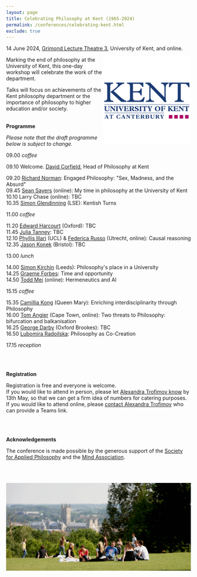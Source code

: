 ```yaml
---
layout: page
title: Celebrating Philosophy at Kent (1965-2024)
permalink: /conferences/celebrating-kent.html
exclude: true
---
```


14 June 2024, [Grimond Lecture Theatre 3][GLT3], University of Kent, and online.

<a href="old-kent-logo.png"><img style="float: right;"  src="old-kent-logo.png" alt="" width="240" height="240" /></a> Marking the end of philosophy at the University of Kent, this one-day workshop will celebrate the work of the department.

Talks will focus on achievements of the Kent philosophy department or the importance of philosophy to higher education and/or society.
<br><br>

**Programme**

*Please note that the draft programme below is subject to change.*

09.00 *coffee*

09.10 Welcome. [David Corfield][DC], Head of Philosophy at Kent

09.20 [Richard Norman][RN]: Engaged Philosophy: "Sex, Madness, and the Absurd"  
09.45 [Sean Sayers][SS] (online): My time in philosophy at the University of Kent  
10.10 Larry Chase (online): TBC  
10.35 [Simon Glendinning][SG] (LSE): Kentish Turns

11.00 *coffee*

11.20 [Edward Harcourt][EH] (Oxford): TBC  
11.45 [Julia Tanney][JT]: TBC  
12.10 [Phyllis Illari][PI] (UCL) & [Federica Russo][FR] (Utrecht, online): Causal reasoning  
12.35 [Jason Konek][JK] (Bristol): TBC

13.00 *lunch*

14.00 [Simon Kirchin][SK] (Leeds): Philosophy's place in a University  
14.25 [Graeme Forbes][GF]: Time and opportunity  
14.50 [Todd Mei][TM] (online): Hermeneutics and AI

15.15 *coffee*

15.35 [Camillia Kong][CK] (Queen Mary): Enriching interdisciplinarity through Philosophy  
16.00 [Tom Angier][TA] (Cape Town, online): Two threats to Philosophy: bifurcation and balkanisation  
16.25 [George Darby][GD] (Oxford Brookes): TBC  
16.50 [Lubomira Radoilska][LR]: Philosophy as Co-Creation 
<!---17.30 [Juergen Landes][JL] (LMU, online)  --->

17.15 *reception*

<br/><br/>

**Registration**

Registration is free and everyone is welcome.  
If you would like to attend in person, please let [Alexandra Trofimov know][eAT] by 13th May, so that we can get a firm idea of numbers for catering purposes.  
If you would like to attend online, please [contact Alexandra Trofimov][eAT] who can provide a Teams link.

<br/><br/>

**Acknowledgements**

The conference is made possible by the generous support of the [Society for Applied Philosophy][SAP] and the [Mind Association][Mind].

<br/><br/>

<a href="kent-view.jpg"><img style="float: center;"  src="kent-view.jpg"/></a>


[GLT3]: https://www.kent.ac.uk/maps/canterbury/canterbury-campus/building/grimond-building/glt3
[DC]: https://www.kent.ac.uk/philosophy/people/1689/corfield-david
[RN]: https://www.kent.ac.uk/philosophy/people/1673/norman-richard
[SS]: https://seansayers.com/
[EH]: https://www.philosophy.ox.ac.uk/people/edward-harcourt
[JT]: https://independent.academia.edu/JuliaTanney/CurriculumVitae
[SK]: https://ahc.leeds.ac.uk/philosophy/staff/6232/0000-0002-1814-5609
[FR]: https://www.uu.nl/staff/FRusso
[PI]: https://www.ucl.ac.uk/sts/people/prof-phyllis-illari
[CK]: https://www.qmul.ac.uk/law/people/academic-staff/items/kong.html
[TA]: https://humanities.uct.ac.za/department-philosophy/contacts/tom-angier
[GD]: https://www.brookes.ac.uk/profiles/staff/george-darby/
[JL]: https://www.osc.uni-muenchen.de/members/individual_members/associated-members/landes1/index.html
[GF]: https://www.kent.ac.uk/philosophy/people/1686/forbes-graeme-a
[TM]: https://www.kent.ac.uk/philosophy/people/1683/mei-todd
[LR]: https://www.kent.ac.uk/philosophy/people/1609/radoilska-lubomira
[eJW]: mailto:j.williamson@kent.ac.uk
[eAT]: mailto:A.Trofimov-692@kent.ac.uk
[SAP]: https://www.appliedphil.org/
[Mind]: https://mindassociation.org/
[JK]: https://www.bristol.ac.uk/people/person/Jason-Konek-5f389579-51a1-4c8e-8073-9d023e1021cc/
[SG]: https://www.lse.ac.uk/european-institute/people/glendinning-simon

